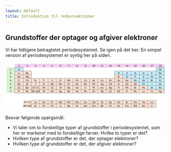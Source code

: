 ```yaml
---
layout: default
title: Introduktion til redoxreaktioner
---
```


## Grundstoffer der optager og afgiver elektroner  
Vi har tidligere betragtetet periodesystemet. Se igen på det her. En simpel version af periodesystemet er synlig her på siden. 

![Periodesystemet](./periodesystem.png)

Besvar følgende spørgsmål:

- Vi taler om to forskellige typer af grundstoffer i periodesystemet, som her er markeret med to forskellige farver. Hvilke to typer er det?
- Hvilken type af grundstoffer er det, der optager elektroner?
- Hvilken type af grundstoffer er det, der afgiver elektroner?
